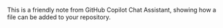 This is a friendly note from GitHub Copilot Chat Assistant, showing how a file can be added to your repository.